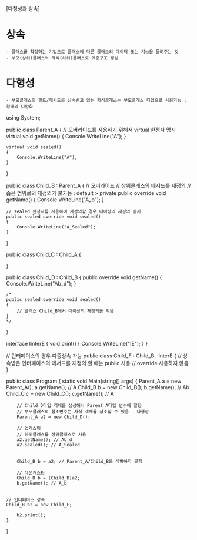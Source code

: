 
[다형성과 상속]

# 상속
    - 클래스를 확장하는 기법으로 클래스에 다른 클래스의 데이터 또는 기능을 물려주는 것
    - 부모(상위)클래스와 자식(하위)클래스로 계층구조 생성

# 다형성
    - 부모클래스의 필드/메서드를 상속받고 있는 자식클래스는 부모클래스 타입으로 사용가능 : 형태의 다양화


using System;


public class Parent_A
{
    // 오버라이드를 사용하기 위해서 virtual 한정자 명시
    virtual void getName()
    {
        Console.WriteLine("A");
    }

    virtual void sealed()
    {
        Console.WriteLine("A");
    }
}

public class Child_B : Parent_A
{
    // 오버라이드
    // 상위클래스의 메서드를 재정의
    // 좁은 범위로의 재정의가 불가능 : default > private
    public override void getName()
    {
        Console.WriteLine("A_b");
    }

    // sealed 한정자를 사용하여 재정의할 경우 더이상의 재정의 방지
    public sealed override void sealed()
    {
        Console.WriteLine("A_Sealed");
    }
}

public class Child_C : Child_A
{
    
}

public class Child_D : Child_B
{
    public override void getName()
    {
        Console.WriteLine("Ab_d");
    }

    /*
    public sealed override void sealed()
    {
        // 클래스 Child_B에서 더이상의 재정의를 막음
    }
    */
}


interface IinterE
{
	void print()
	{
		Console.WriteLine("IE");
	}
}

// 인터페이스의 경우 다중상속 가능
public class Child_F : Child_B, IinterE
{
    // 상속받은 인터페이스의 메서드를 재정의 할 때는 public 사용
	// override 사용하지 않음
}


public class Program
{
    static void Main(string[] args)
    {
        Parent_A a = new Parent_A();
        a.getName(); // A
        Child_B b = new Child_B();
        b.getName(); // Ab
        Child_C c = new Child_C();
        c.getName(); // A


        // Child_D타입 객체를 생성해서 Parent_A타입 변수에 할당
        // 부모클래스의 참조변수는 자식 객체를 참조할 수 있음 - 다형성
        Parent_A a2 = new Child_D();

        // 업캐스팅
        // 하위클래스를 상위클래스로 사용
        a2.getName(); // Ab_d
        a2.sealed(); // A_Sealed


        Child_B b = a2; // Parent_A/Child_B를 식별하지 못함

        // 다운캐스팅
        Child_B b = (Child_B)a2; 
        b.getName(); // A_b
		
		
	// 인터페이스 상속
	Child_B b2 = new Child_F;
		
        b2.print();
    }
}
